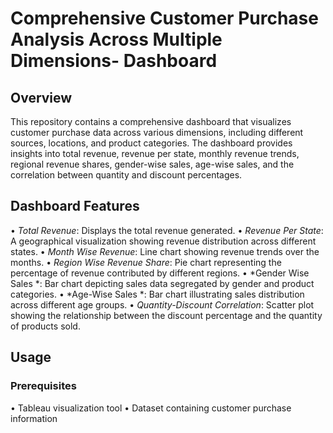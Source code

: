 # Comprehensive Customer Purchase Analysis Across Multiple Dimensions- Dashboard

## Overview

This repository contains a comprehensive dashboard that visualizes customer purchase data across various dimensions, including different sources, locations, and product categories. The dashboard provides insights into total revenue, revenue per state, monthly revenue trends, regional revenue shares, gender-wise sales, age-wise sales, and the correlation between quantity and discount percentages.


## Dashboard Features

•⁠  ⁠*Total Revenue*: Displays the total revenue generated.
•⁠  ⁠*Revenue Per State*: A geographical visualization showing revenue distribution across different states.
•⁠  ⁠*Month Wise Revenue*: Line chart showing revenue trends over the months.
•⁠  ⁠*Region Wise Revenue Share*: Pie chart representing the percentage of revenue contributed by different regions.
•⁠  ⁠*Gender Wise Sales *: Bar chart depicting sales data segregated by gender and product categories.
•⁠  ⁠*Age-Wise Sales *: Bar chart illustrating sales distribution across different age groups.
•⁠  ⁠*Quantity-Discount Correlation*: Scatter plot showing the relationship between the discount percentage and the quantity of products sold.

## Usage

### Prerequisites

•⁠  ⁠Tableau visualization tool
•⁠  ⁠Dataset containing customer purchase information

